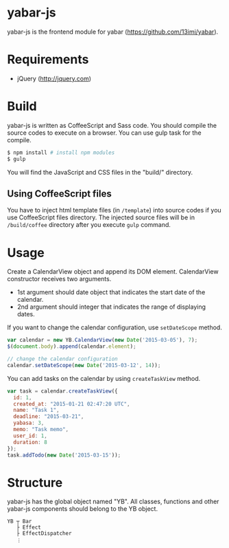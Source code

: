 # yabar-js

yabar-js is the frontend module for yabar (https://github.com/13imi/yabar).

# Requirements

- jQuery (http://jquery.com)

# Build

yabar-js is written as CoffeeScript and Sass code.
You should compile the source codes to execute on a browser.
You can use gulp task for the compile.

```bash
$ npm install # install npm modules
$ gulp
```

You will find the JavaScript and CSS files in the "build/" directory.

## Using CoffeeScript files

You have to inject html template files (in `/template`) into source codes
if you use CoffeeScript files directory.
The injected source files will be in `/build/coffee` directory after you execute `gulp` command.

# Usage

Create a CalendarView object and append its DOM element.
CalendarView constructor receives two arguments.
- 1st argument should date object that indicates the start date of the calendar.
- 2nd argument should integer that indicates the range of displaying dates.

If you want to change the calendar configuration, use `setDateScope` method.

```JavaScript
var calendar = new YB.CalendarView(new Date('2015-03-05'), 7);
$(document.body).append(calendar.element);

// change the calendar configuration
calendar.setDateScope(new Date('2015-03-12', 14));
```

You can add tasks on the calendar by using `createTaskView` method.

```JavaScript
var task = calendar.createTaskView({
  id: 1,
  created_at: "2015-01-21 02:47:20 UTC",
  name: "Task 1",
  deadline: "2015-03-21",
  yabasa: 3,
  memo: "Task memo",
  user_id: 1,
  duration: 8
});
task.addTodo(new Date('2015-03-15'));
```

# Structure

yabar-js has the global object named "YB".
All classes, functions and other yabar-js components should belong to the YB object.

```
YB ┬ Bar
   ├ Effect
   ├ EffectDispatcher
   ︙
```
